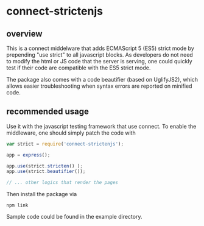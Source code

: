 connect-strictenjs
==================

overview
--------

This is a connect middelware that adds ECMAScript 5 (ES5) strict mode by prepending "use strict" to all javascript blocks. 
As developers do not need to modify the html or JS code that the server is serving, one could quickly test if their
code are compatible with the ES5 strict mode. 

The package also comes with a code beautifier (based on UglifyJS2), which allows easier troubleshooting when syntax errors
are reported on minified code.

recommended usage
-----------------

Use it with the javascript testing framework that use connect. To enable the middleware, one should simply patch the 
code with 

```javascript
var strict = require('connect-strictenjs');

app = express();

app.use(strict.stricten() );
app.use(strict.beautifier());

// ... other logics that render the pages
```

Then install the package via 

```shell
npm link 
```

Sample code could be found in the example directory.

